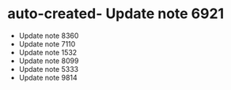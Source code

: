 # auto-created- Update note 6921
- Update note 8360
- Update note 7110
- Update note 1532
- Update note 8099
- Update note 5333
- Update note 9814
